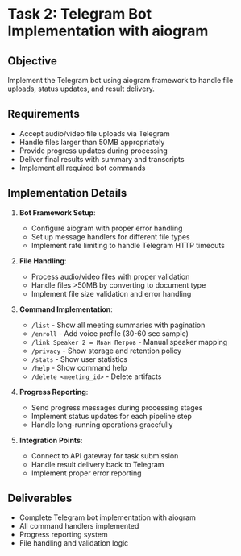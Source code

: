 # Task 2: Telegram Bot Implementation with aiogram

## Objective

Implement the Telegram bot using aiogram framework to handle file uploads, status updates, and result delivery.

## Requirements

- Accept audio/video file uploads via Telegram
- Handle files larger than 50MB appropriately
- Provide progress updates during processing
- Deliver final results with summary and transcripts
- Implement all required bot commands

## Implementation Details

1. **Bot Framework Setup**:
   - Configure aiogram with proper error handling
   - Set up message handlers for different file types
   - Implement rate limiting to handle Telegram HTTP timeouts

2. **File Handling**:
   - Process audio/video files with proper validation
   - Handle files >50MB by converting to document type
   - Implement file size validation and error handling

3. **Command Implementation**:
   - `/list` - Show all meeting summaries with pagination
   - `/enroll` - Add voice profile (30-60 sec sample)
   - `/link Speaker 2 = Иван Петров` - Manual speaker mapping
   - `/privacy` - Show storage and retention policy
   - `/stats` - Show user statistics
   - `/help` - Show command help
   - `/delete <meeting_id>` - Delete artifacts

4. **Progress Reporting**:
   - Send progress messages during processing stages
   - Implement status updates for each pipeline step
   - Handle long-running operations gracefully

5. **Integration Points**:
   - Connect to API gateway for task submission
   - Handle result delivery back to Telegram
   - Implement proper error reporting

## Deliverables

- Complete Telegram bot implementation with aiogram
- All command handlers implemented
- Progress reporting system
- File handling and validation logic

